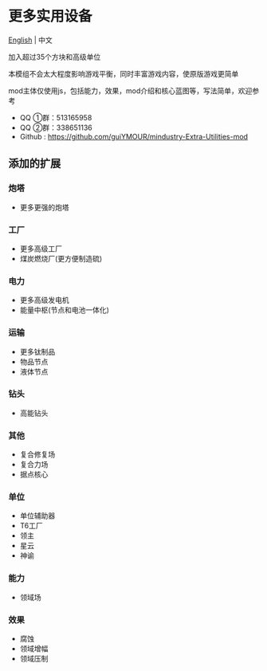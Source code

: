# 更多实用设备

[English](README.md) | 中文

加入超过35个方块和高级单位

本模组不会太大程度影响游戏平衡，同时丰富游戏内容，使原版游戏更简单

mod主体仅使用js，包括能力，效果，mod介绍和核心蓝图等，写法简单，欢迎参考


- QQ ①群：513165958
- QQ ②群：338651136
- Github : https://github.com/guiYMOUR/mindustry-Extra-Utilities-mod

## 添加的扩展

### 炮塔
- 更多更强的炮塔

### 工厂
- 更多高级工厂
- 煤炭燃烧厂(更方便制造硫)

### 电力
- 更多高级发电机
- 能量中枢(节点和电池一体化)

### 运输
- 更多钛制品
- 物品节点
- 液体节点

### 钻头
- 高能钻头

### 其他
- 复合修复场
- 复合力场
- 据点核心

### 单位
- 单位辅助器
- T6工厂
- 领主
- 星云
- 神谕

### 能力
- 领域场

### 效果
- 腐蚀
- 领域增幅
- 领域压制
